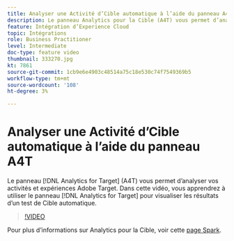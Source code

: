 ```yaml
---
title: Analyser une Activité d’Cible automatique à l’aide du panneau A4T
description: Le panneau Analytics pour la Cible (A4T) vous permet d’analyser vos activités et expériences Adobe Target. Dans cette vidéo, vous apprendrez à utiliser le panneau Analyses pour la Cible pour visualiser les résultats d’un test de Cible automatique.
feature: Intégration d’Experience Cloud
topic: Intégrations
role: Business Practitioner
level: Intermediate
doc-type: feature video
thumbnail: 333270.jpg
kt: 7861
source-git-commit: 1cb9e6e4903c48514a75c18e530c74f7549369b5
workflow-type: tm+mt
source-wordcount: '108'
ht-degree: 3%

---
```



# Analyser une Activité d’Cible automatique à l’aide du panneau A4T

Le panneau [!DNL Analytics for Target] (A4T) vous permet d’analyser vos activités et expériences Adobe Target. Dans cette vidéo, vous apprendrez à utiliser le panneau [!DNL Analytics for Target] pour visualiser les résultats d’un test de Cible automatique.

>[!VIDEO](https://video.tv.adobe.com/v/333270/?quality=12&learn=on)

Pour plus d’informations sur Analytics pour la Cible, voir cette [page Spark](https://spark.adobe.com/page/Lo3Spm4oBOvwF/).
